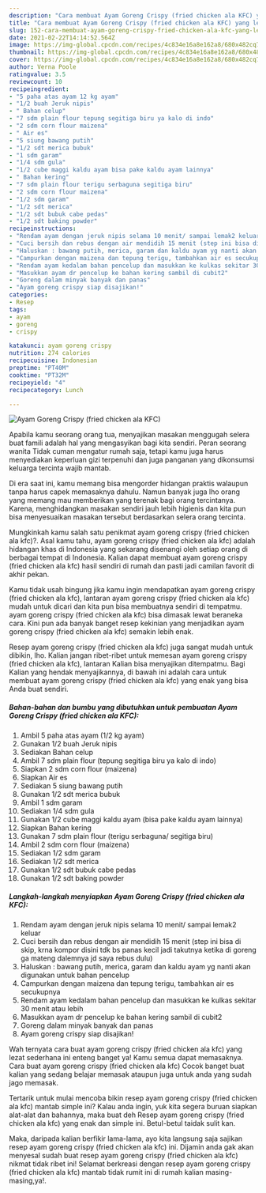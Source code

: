 ```yaml
---
description: "Cara membuat Ayam Goreng Crispy (fried chicken ala KFC) yang lezat dan Mudah Dibuat"
title: "Cara membuat Ayam Goreng Crispy (fried chicken ala KFC) yang lezat dan Mudah Dibuat"
slug: 152-cara-membuat-ayam-goreng-crispy-fried-chicken-ala-kfc-yang-lezat-dan-mudah-dibuat
date: 2021-02-22T14:14:52.564Z
image: https://img-global.cpcdn.com/recipes/4c834e16a8e162a8/680x482cq70/ayam-goreng-crispy-fried-chicken-ala-kfc-foto-resep-utama.jpg
thumbnail: https://img-global.cpcdn.com/recipes/4c834e16a8e162a8/680x482cq70/ayam-goreng-crispy-fried-chicken-ala-kfc-foto-resep-utama.jpg
cover: https://img-global.cpcdn.com/recipes/4c834e16a8e162a8/680x482cq70/ayam-goreng-crispy-fried-chicken-ala-kfc-foto-resep-utama.jpg
author: Verna Poole
ratingvalue: 3.5
reviewcount: 10
recipeingredient:
- "5 paha atas ayam 12 kg ayam"
- "1/2 buah Jeruk nipis"
- " Bahan celup"
- "7 sdm plain flour tepung segitiga biru ya kalo di indo"
- "2 sdm corn flour maizena"
- " Air es"
- "5 siung bawang putih"
- "1/2 sdt merica bubuk"
- "1 sdm garam"
- "1/4 sdm gula"
- "1/2 cube maggi kaldu ayam bisa pake kaldu ayam lainnya"
- " Bahan kering"
- "7 sdm plain flour terigu serbaguna segitiga biru"
- "2 sdm corn flour maizena"
- "1/2 sdm garam"
- "1/2 sdt merica"
- "1/2 sdt bubuk cabe pedas"
- "1/2 sdt baking powder"
recipeinstructions:
- "Rendam ayam dengan jeruk nipis selama 10 menit/ sampai lemak2 keluar"
- "Cuci bersih dan rebus dengan air mendidih 15 menit (step ini bisa di skip, krna kompor disini tdk bs panas kecil jadi takutnya ketika di goreng ga mateng dalemnya jd saya rebus dulu)"
- "Haluskan : bawang putih, merica, garam dan kaldu ayam yg nanti akan digunakan untuk bahan pencelup"
- "Campurkan dengan maizena dan tepung terigu, tambahkan air es secukupnya"
- "Rendam ayam kedalam bahan pencelup dan masukkan ke kulkas sekitar 30 menit atau lebih"
- "Masukkan ayam dr pencelup ke bahan kering sambil di cubit2"
- "Goreng dalam minyak banyak dan panas"
- "Ayam goreng crispy siap disajikan!"
categories:
- Resep
tags:
- ayam
- goreng
- crispy

katakunci: ayam goreng crispy 
nutrition: 274 calories
recipecuisine: Indonesian
preptime: "PT40M"
cooktime: "PT32M"
recipeyield: "4"
recipecategory: Lunch

---
```



![Ayam Goreng Crispy (fried chicken ala KFC)](https://img-global.cpcdn.com/recipes/4c834e16a8e162a8/680x482cq70/ayam-goreng-crispy-fried-chicken-ala-kfc-foto-resep-utama.jpg)

Apabila kamu seorang orang tua, menyajikan masakan menggugah selera buat famili adalah hal yang mengasyikan bagi kita sendiri. Peran seorang  wanita Tidak cuman mengatur rumah saja, tetapi kamu juga harus menyediakan keperluan gizi terpenuhi dan juga panganan yang dikonsumsi keluarga tercinta wajib mantab.

Di era  saat ini, kamu memang bisa mengorder hidangan praktis walaupun tanpa harus capek memasaknya dahulu. Namun banyak juga lho orang yang memang mau memberikan yang terenak bagi orang tercintanya. Karena, menghidangkan masakan sendiri jauh lebih higienis dan kita pun bisa menyesuaikan masakan tersebut berdasarkan selera orang tercinta. 



Mungkinkah kamu salah satu penikmat ayam goreng crispy (fried chicken ala kfc)?. Asal kamu tahu, ayam goreng crispy (fried chicken ala kfc) adalah hidangan khas di Indonesia yang sekarang disenangi oleh setiap orang di berbagai tempat di Indonesia. Kalian dapat membuat ayam goreng crispy (fried chicken ala kfc) hasil sendiri di rumah dan pasti jadi camilan favorit di akhir pekan.

Kamu tidak usah bingung jika kamu ingin mendapatkan ayam goreng crispy (fried chicken ala kfc), lantaran ayam goreng crispy (fried chicken ala kfc) mudah untuk dicari dan kita pun bisa membuatnya sendiri di tempatmu. ayam goreng crispy (fried chicken ala kfc) bisa dimasak lewat beraneka cara. Kini pun ada banyak banget resep kekinian yang menjadikan ayam goreng crispy (fried chicken ala kfc) semakin lebih enak.

Resep ayam goreng crispy (fried chicken ala kfc) juga sangat mudah untuk dibikin, lho. Kalian jangan ribet-ribet untuk memesan ayam goreng crispy (fried chicken ala kfc), lantaran Kalian bisa menyajikan ditempatmu. Bagi Kalian yang hendak menyajikannya, di bawah ini adalah cara untuk membuat ayam goreng crispy (fried chicken ala kfc) yang enak yang bisa Anda buat sendiri.

<!--inarticleads1-->

##### Bahan-bahan dan bumbu yang dibutuhkan untuk pembuatan Ayam Goreng Crispy (fried chicken ala KFC):

1. Ambil 5 paha atas ayam (1/2 kg ayam)
1. Gunakan 1/2 buah Jeruk nipis
1. Sediakan  Bahan celup
1. Ambil 7 sdm plain flour (tepung segitiga biru ya kalo di indo)
1. Siapkan 2 sdm corn flour (maizena)
1. Siapkan  Air es
1. Sediakan 5 siung bawang putih
1. Gunakan 1/2 sdt merica bubuk
1. Ambil 1 sdm garam
1. Sediakan 1/4 sdm gula
1. Gunakan 1/2 cube maggi kaldu ayam (bisa pake kaldu ayam lainnya)
1. Siapkan  Bahan kering
1. Gunakan 7 sdm plain flour (terigu serbaguna/ segitiga biru)
1. Ambil 2 sdm corn flour (maizena)
1. Sediakan 1/2 sdm garam
1. Sediakan 1/2 sdt merica
1. Gunakan 1/2 sdt bubuk cabe pedas
1. Gunakan 1/2 sdt baking powder




<!--inarticleads2-->

##### Langkah-langkah menyiapkan Ayam Goreng Crispy (fried chicken ala KFC):

1. Rendam ayam dengan jeruk nipis selama 10 menit/ sampai lemak2 keluar
1. Cuci bersih dan rebus dengan air mendidih 15 menit (step ini bisa di skip, krna kompor disini tdk bs panas kecil jadi takutnya ketika di goreng ga mateng dalemnya jd saya rebus dulu)
1. Haluskan : bawang putih, merica, garam dan kaldu ayam yg nanti akan digunakan untuk bahan pencelup
1. Campurkan dengan maizena dan tepung terigu, tambahkan air es secukupnya
1. Rendam ayam kedalam bahan pencelup dan masukkan ke kulkas sekitar 30 menit atau lebih
1. Masukkan ayam dr pencelup ke bahan kering sambil di cubit2
1. Goreng dalam minyak banyak dan panas
1. Ayam goreng crispy siap disajikan!




Wah ternyata cara buat ayam goreng crispy (fried chicken ala kfc) yang lezat sederhana ini enteng banget ya! Kamu semua dapat memasaknya. Cara buat ayam goreng crispy (fried chicken ala kfc) Cocok banget buat kalian yang sedang belajar memasak ataupun juga untuk anda yang sudah jago memasak.

Tertarik untuk mulai mencoba bikin resep ayam goreng crispy (fried chicken ala kfc) mantab simple ini? Kalau anda ingin, yuk kita segera buruan siapkan alat-alat dan bahannya, maka buat deh Resep ayam goreng crispy (fried chicken ala kfc) yang enak dan simple ini. Betul-betul taidak sulit kan. 

Maka, daripada kalian berfikir lama-lama, ayo kita langsung saja sajikan resep ayam goreng crispy (fried chicken ala kfc) ini. Dijamin anda gak akan menyesal sudah buat resep ayam goreng crispy (fried chicken ala kfc) nikmat tidak ribet ini! Selamat berkreasi dengan resep ayam goreng crispy (fried chicken ala kfc) mantab tidak rumit ini di rumah kalian masing-masing,ya!.

